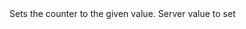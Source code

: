 <function name="Set" parent="VProfCounter" type="classfunc">
	<description>
		Sets the counter to the given value.
	</description>
	<realm>Server</realm>
	<args>
		<arg name="value" type="number">value to set</arg>
	</args>
</function>